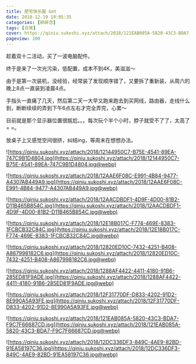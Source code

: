 ```yaml
---
title: 肥宅快乐屋 Get
date: 2018-12-19 19:05:35
categories: [碎碎念]
tags: [日常]
cover: https://qiniu.sukoshi.xyz/attach/2018/121EAB085A-5820-43C3-BDA7-F9C7F66687CD.jpg@webp
pageview: 100
---
```


趁着双十二活动，买了一波电脑配件。

终于是来了一次光污染，低配置，成本不到4K，美滋滋～

由于是第一次装机，没经验，经常装了发现顺序错了，又要拆了重新装，从周六的晚上8点一直装到凌晨4点。

手指头一直痛了几天，然后第二天一大早又跑来跑去到买网线，路由器，走线什么到，断断续续的弄到下午6点左右才完全弄完，心累～

目前就是那个显示器位置很尴尬。。。每次玩个半个小时，脖子就受不了了，太高了= =。

放桌子上又感觉空间很挤，纠结ing，等周末在想想办法。


![https://qiniu.sukoshi.xyz/attach/2018/12144950C7-B75E-4541-89EA-747C9B1D4804.jpg](https://qiniu.sukoshi.xyz/attach/2018/12144950C7-B75E-4541-89EA-747C9B1D4804.jpg@webp)

![https://qiniu.sukoshi.xyz/attach/2018/12AAE6F08C-E991-4B84-9477-A4307AB449A9.jpg](https://qiniu.sukoshi.xyz/attach/2018/12AAE6F08C-E991-4B84-9477-A4307AB449A9.jpg@webp)

![https://qiniu.sukoshi.xyz/attach/2018/12AACDBDF1-4D9F-4D00-81B2-D11B465B854C.jpg](https://qiniu.sukoshi.xyz/attach/2018/12AACDBDF1-4D9F-4D00-81B2-D11B465B854C.jpg@webp)

![https://qiniu.sukoshi.xyz/attach/2018/12E18B017C-F774-469E-8383-1FCBCB32C84C.jpg](https://qiniu.sukoshi.xyz/attach/2018/12E18B017C-F774-469E-8383-1FCBCB32C84C.jpg@webp)

![https://qiniu.sukoshi.xyz/attach/2018/12820ED10C-7432-4251-B408-A867998182C6.jpg](https://qiniu.sukoshi.xyz/attach/2018/12820ED10C-7432-4251-B408-A867998182C6.jpg@webp)

![https://qiniu.sukoshi.xyz/attach/2018/1288AF4422-4411-4180-91B6-285ED81F9ADE.jpg](https://qiniu.sukoshi.xyz/attach/2018/1288AF4422-4411-4180-91B6-285ED81F9ADE.jpg@webp)

![https://qiniu.sukoshi.xyz/attach/2018/12F31770DF-D833-4202-91D2-8E990A5A93FE.jpg](https://qiniu.sukoshi.xyz/attach/2018/12F31770DF-D833-4202-91D2-8E990A5A93FE.jpg@webp)

![https://qiniu.sukoshi.xyz/attach/2018/121EAB085A-5820-43C3-BDA7-F9C7F66687CD.jpg](https://qiniu.sukoshi.xyz/attach/2018/121EAB085A-5820-43C3-BDA7-F9C7F66687CD.jpg@webp)

![https://qiniu.sukoshi.xyz/attach/2018/12DC336DF3-849C-4AE9-82BD-91EA58197C36.jpg](https://qiniu.sukoshi.xyz/attach/2018/12DC336DF3-849C-4AE9-82BD-91EA58197C36.jpg@webp)


